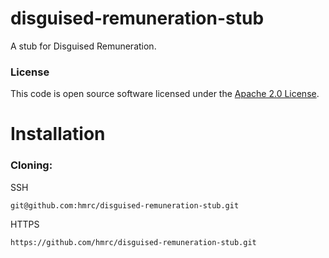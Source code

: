 
# disguised-remuneration-stub

A stub for Disguised Remuneration.

### License

This code is open source software licensed under the [Apache 2.0 License]("http://www.apache.org/licenses/LICENSE-2.0.html").

# Installation
### Cloning:

SSH
```
git@github.com:hmrc/disguised-remuneration-stub.git
```
HTTPS
```
https://github.com/hmrc/disguised-remuneration-stub.git
```